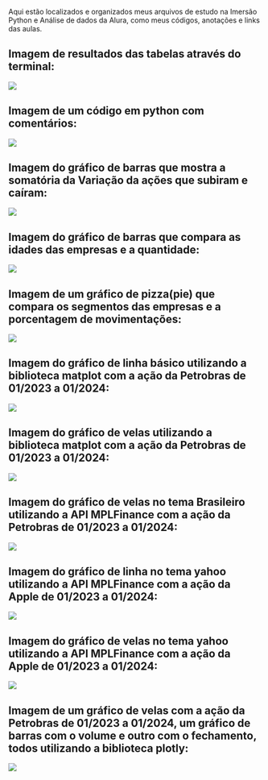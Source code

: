 Aqui estão localizados e organizados meus arquivos de estudo na Imersão Python e Análise de dados da Alura, como meus códigos, anotações e links das aulas.

<h2>Imagem de resultados das tabelas através do terminal:</h2>
<img src="Imagens/terminal.png">
<h2>Imagem de um código em python com comentários:</h2>
<img src="Imagens/vscode.png">
<h2>Imagem do gráfico de barras que mostra a somatória da Variação da ações que subiram e caíram:</h2>
<img src="Imagens/barras-variacao.png">
<h2>Imagem do gráfico de barras que compara as idades das empresas e a quantidade:</h2>
<img src="Imagens/barras-idade.png">
<h2>Imagem de um gráfico de pizza(pie) que compara os segmentos das empresas e a porcentagem de movimentações:</h2>
<img src="Imagens/pizza.png">
<h2>Imagem do gráfico de linha básico utilizando a biblioteca matplot com a ação da Petrobras de 01/2023 a 01/2024:</h2>
<img src="Imagens/basico.png">
<h2>Imagem do gráfico de velas utilizando a biblioteca matplot com a ação da Petrobras de 01/2023 a 01/2024:</h2>
<img src="Imagens/matplot.png">
<h2>Imagem do gráfico de velas no tema Brasileiro utilizando a API MPLFinance com a ação da Petrobras de 01/2023 a 01/2024:</h2>
<img src="Imagens/mpl-Petrobras.png">
<h2>Imagem do gráfico de linha no tema yahoo utilizando a API MPLFinance com a ação da Apple de 01/2023 a 01/2024:</h2>
<img src="Imagens/mpl-Apple-linha.png">
<h2>Imagem do gráfico de velas no tema yahoo utilizando a API MPLFinance com a ação da Apple de 01/2023 a 01/2024:</h2>
<img src="Imagens/mpl-Apple-vela.png">
<h2>Imagem de um gráfico de velas com a ação da Petrobras de 01/2023 a 01/2024, um gráfico de barras com o volume e outro com o fechamento, todos utilizando a biblioteca plotly:</h2>
<img src="Imagens/plotly.png">
